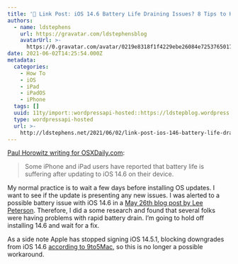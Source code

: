```yaml
---
title: '🔗 Link Post: iOS 14.6 Battery Life Draining Issues? 8 Tips to Help'
authors:
  - name: ldstephens
    url: https://gravatar.com/ldstephensblog
    avatarUrl: >-
      https://0.gravatar.com/avatar/0219e8318f1f4229ebe26084e7253765017f43ca0c631be37dc6d0b8ad6e40a4?s=96&d=identicon&r=G
date: 2021-06-02T14:25:54.000Z
metadata:
  categories:
    - How To
    - iOS
    - iPad
    - iPadOS
    - iPhone
  tags: []
  uuid: 11ty/import::wordpressapi-hosted::https://ldstepblog.wordpress.com/?p=2855
  type: wordpressapi-hosted
  url: >-
    http://ldstephens.net/2021/06/02/link-post-ios-146-battery-life-draining-issues-8-tips-to-help/
---
```

[Paul Horowitz writing for OSXDaily.com](https://osxdaily.com/2021/06/01/help-ios-14-6-battery-life-draining-issue/):

> Some iPhone and iPad users have reported that battery life is suffering after updating to iOS 14.6 on their device.

My normal practice is to wait a few days before installing OS updates. I want to see if the update is presenting any new issues. I was alerted to a possible battery issue with iOS 14.6 in a [May 26th blog post by Lee Peterson](https://ljpuk.net/2021/05/26/iphone-11-owners-hows-your-battery-life/). Therefore, I did a some research and found that several folks were having problems with rapid battery drain. I’m going to hold off installing 14.6 and wait for a fix.

As a side note Apple has stopped signing iOS 14.5.1, blocking downgrades from iOS 14.6 [according to 9to5Mac](https://9to5mac.com/2021/06/01/apple-stops-signing-ios-14-5-1-blocking-downgrades-from-ios-14-6/), so this is no longer a possible workaround.